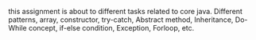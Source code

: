 this assignment is about to different tasks related to core java.
Different patterns,
array,
constructor,
try-catch, 
Abstract method,
Inheritance,
Do-While concept,
if-else condition,
Exception,
Forloop,
etc.
